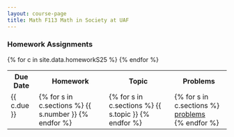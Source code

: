 ```yaml
---
layout: course-page
title: Math F113 Math in Society at UAF
---
```


### Homework Assignments

<div class="x-scroll">
<table class="asst-table">
<tr><th>Due Date</th><th>Homework</th><th>Topic</th><th>Problems</th></tr>
{% for c in site.data.homeworkS25 %}
<tr valign="top">
  <td>
    {{ c.due }}
 </td>
  <td>
    {% for s in c.sections %}
      {{ s.number }}
    {% endfor %}
 </td>
  <td>
    {% for s in c.sections %}
      {{ s.topic }}
    {% endfor %}
 </td>
  <td>
    {% for s in c.sections %}
      <a href="assets/homework/Spring2025/{{s.problems}}">problems</a><br>
    {% endfor %}
 </td>
</tr>
{% endfor %}
</table>
</div>
